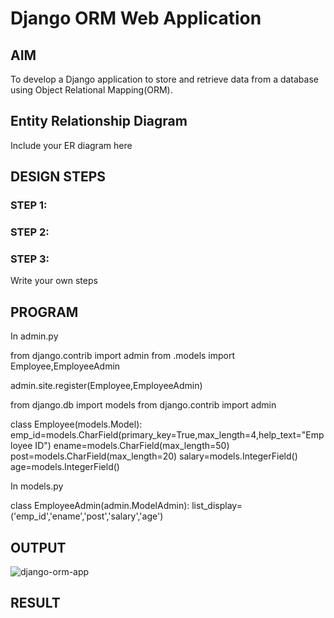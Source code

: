 # Django ORM Web Application

## AIM
To develop a Django application to store and retrieve data from a database using Object Relational Mapping(ORM).

## Entity Relationship Diagram

Include your ER diagram here

## DESIGN STEPS

### STEP 1:



### STEP 2:

### STEP 3:

Write your own steps

## PROGRAM  

In admin.py

from django.contrib import admin
from .models import Employee,EmployeeAdmin


admin.site.register(Employee,EmployeeAdmin)

from django.db import models
from django.contrib import admin


class Employee(models.Model):
    emp_id=models.CharField(primary_key=True,max_length=4,help_text="Employee ID")
    ename=models.CharField(max_length=50)
    post=models.CharField(max_length=20)
    salary=models.IntegerField()
    age=models.IntegerField()
    
In models.py

class EmployeeAdmin(admin.ModelAdmin):
    list_display=('emp_id','ename','post','salary','age')
    

## OUTPUT

![django-orm-app](./django-orm-app.png")


## RESULT
